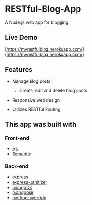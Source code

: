 # RESTful-Blog-App

A Node.js web app for blogging

## Live Demo

[https://myrestfulblog.herokuapp.com/](https://myrestfulblog.herokuapp.com/)

## Features

* Manage blog posts:

  * Create, edit and delete blog posts
  
* Responsive web design

* Utilizes RESTful Routing 

## This app was built with

### Front-end

* [ejs](http://ejs.co/)
* [Semantic](https://semantic-ui.com/)

### Back-end
* [express](https://expressjs.com/)
* [express-sanitizer](https://github.com/markau/express-sanitizer)
* [mongoDB](https://www.mongodb.com/)
* [mongoose](http://mongoosejs.com/)
* [method-override](https://github.com/expressjs/method-override#method-override/)

